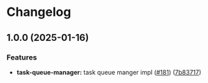 # Changelog

## 1.0.0 (2025-01-16)


### Features

* **task-queue-manager:** task queue manger impl ([#181](https://github.com/iamzaker/sample-release-please-manifest/issues/181)) ([7b83717](https://github.com/iamzaker/sample-release-please-manifest/commit/7b83717385ed93ecb8b4e0d17d6ff0cc32fcb48f))
